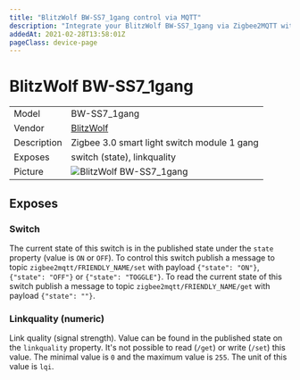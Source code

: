 ```yaml
---
title: "BlitzWolf BW-SS7_1gang control via MQTT"
description: "Integrate your BlitzWolf BW-SS7_1gang via Zigbee2MQTT with whatever smart home infrastructure you are using without the vendor's bridge or gateway."
addedAt: 2021-02-28T13:58:01Z
pageClass: device-page
---
```


<!-- !!!! -->
<!-- ATTENTION: This file is auto-generated through docgen! -->
<!-- You can only edit the "Notes"-Section between the two comment lines "Notes BEGIN" and "Notes END". -->
<!-- Do not use h1 or h2 heading within "## Notes"-Section. -->
<!-- !!!! -->

# BlitzWolf BW-SS7_1gang

|     |     |
|-----|-----|
| Model | BW-SS7_1gang  |
| Vendor  | [BlitzWolf](/supported-devices/#v=BlitzWolf)  |
| Description | Zigbee 3.0 smart light switch module 1 gang |
| Exposes | switch (state), linkquality |
| Picture | ![BlitzWolf BW-SS7_1gang](https://www.zigbee2mqtt.io/images/devices/BW-SS7_1gang.jpg) |


<!-- Notes BEGIN: You can edit here. Add "## Notes" headline if not already present. -->


<!-- Notes END: Do not edit below this line -->



## Exposes

### Switch 
The current state of this switch is in the published state under the `state` property (value is `ON` or `OFF`).
To control this switch publish a message to topic `zigbee2mqtt/FRIENDLY_NAME/set` with payload `{"state": "ON"}`, `{"state": "OFF"}` or `{"state": "TOGGLE"}`.
To read the current state of this switch publish a message to topic `zigbee2mqtt/FRIENDLY_NAME/get` with payload `{"state": ""}`.

### Linkquality (numeric)
Link quality (signal strength).
Value can be found in the published state on the `linkquality` property.
It's not possible to read (`/get`) or write (`/set`) this value.
The minimal value is `0` and the maximum value is `255`.
The unit of this value is `lqi`.

